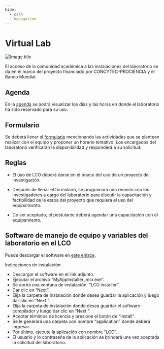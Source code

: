 ```yaml
---
hide:
  - path
  - navigation
---
```

# Virtual Lab

![Image title](https://www.inictel-uni.edu.pe/wp-content/uploads/2020/05/Contrato-015-2018.jpg)


El acceso de la comunidad académica a las instalaciones del laboratorio se da en el marco del proyecto financiado por CONCYTEC-PROCIENCIA y el Banco Mundial.

## Agenda

En la [agenda](https://lco.skedda.com/register?i=78007&k=jb6_pGseQOAF4XTBJ9R1NwyvajEMlRNe) se podrá visualizar los días y las horas en donde el laboratorio ha sido reservado para su uso.

## Formulario

Se deberá llenar el [formulario](https://forms.office.com/pages/responsepage.aspx?id=PWFThg0IfEiR7GT8R2zx2FKmT1EsDHRJtC3yCRVl_tZUQ0xWVFdFNTNUUkVHNkFXNThJRU4yMDBVSS4u) mencionando las actividades que se plantean realizar con el equipo y proponer un horario tentativo. Los encargados del laboratorio verificarán la disponibilidad y responderá a su solicitud.

## Reglas

- El uso de LCO deberá darse en el marco del uso de un proyecto de investigación.

- Después de llenar el formulario, se programará una reunión con los investigadores a cargo del laboratorio para discutir la capacitación y factibilidad de la etapa del proyecto que requiera el uso del equipamiento.

- De ser aceptado, el postulante deberá agendar una capacitación con el equipamiento.

## Software de manejo de equipo y variables del laboratorio en el LCO

Puede descargar el software en [este enlace](https://drive.google.com/drive/folders/1yVbw-uR91ltVdGuyDkNbtuxtkKjKf7CT?usp=sharing).

Indicaciones de instalación:

- Descargar el software en el link adjunto.
- Ejecutar el archivo “MyAppInstaller_mcr.exe”.
- Se abrirá una ventana de instalación: “LCO Installer”.
- Dar clic en “Next”.
- Elija la carpeta de instalación donde desea guardar la aplicación y luego dar clic en “Next “.
- Elija la carpeta de instalación donde desea guardar el software compilador y luego dar clic en “Next “.
- Aceptar términos de licencia y presione el botón de “Install”.
- Se le generará una carpeta con nombre “application” donde deberá ingresar.
- Por último, ejecute la aplicación con nombre “LCO”.
- El usuario y lo contraseña de la aplicación se brindará una vez aceptada la solicitud del laboratorio.
